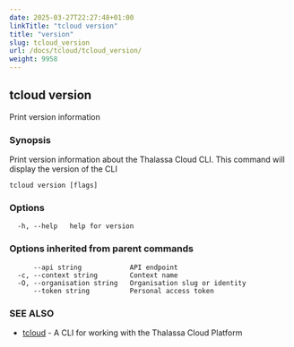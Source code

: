 ```yaml
---
date: 2025-03-27T22:27:48+01:00
linkTitle: "tcloud version"
title: "version"
slug: tcloud_version
url: /docs/tcloud/tcloud_version/
weight: 9958
---
```

## tcloud version

Print version information

### Synopsis

Print version information about the Thalassa Cloud CLI. This command will display the version of the CLI

```
tcloud version [flags]
```

### Options

```
  -h, --help   help for version
```

### Options inherited from parent commands

```
      --api string            API endpoint
  -c, --context string        Context name
  -O, --organisation string   Organisation slug or identity
      --token string          Personal access token
```

### SEE ALSO

* [tcloud](/docs/tcloud/tcloud/)	 - A CLI for working with the Thalassa Cloud Platform

